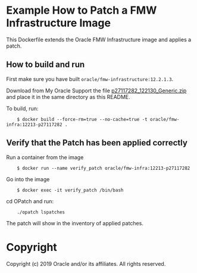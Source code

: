 Example How to Patch a FMW Infrastructure Image
===============================================
This Dockerfile extends the Oracle FMW Infrastructure image and applies a patch.

## How to build and run
First make sure you have built `oracle/fmw-infrastructure:12.2.1.3`.

Download from My Oracle Support the file [p27117282_122130_Generic.zip](http://support.oracle.com) and place it in the same directory as this README.

To build, run:

        $ docker build --force-rm=true --no-cache=true -t oracle/fmw-infra:12213-p27117282 .

## Verify that the Patch has been applied correctly
Run a container from the image

        $ docker run --name verify_patch oracle/fmw-infra:12213-p27117282

Go into the image

        $ docker exec -it verify_patch /bin/bash

cd OPatch and run:

        ./opatch lspatches

The patch will show in the inventory of applied patches.

# Copyright
Copyright (c) 2019 Oracle and/or its affiliates. All rights reserved.
